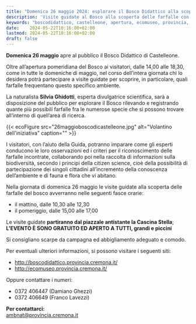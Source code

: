 ```yaml
---
title: "Domenica 26 maggio 2024: esplorare il Bosco Didattico alla scoperta delle farfalle"
description: 'Visite guidate al Bosco alla scoperta delle farfalle con la naturalista Silvia Ghidotti' 
keywords: "boscodidattico, castelleone, apertura, ecomuseo, provincia, cremona, ambiente, farfalle"
date:    2024-05-22T10:16:00+02:00
lastmod: 2024-05-22T10:16:00+02:00
draft: false
---
```

**Domenica 26 maggio** apre al pubblico il Bosco Didattico di Castelleone.

Oltre all’apertura pomeridiana del Bosco ai visitatori, dalle 14,00 alle 18,30, come in tutte le domeniche di maggio, nel corso dell’intera giornata chi lo desidera potrà partecipare a visite guidate per scoprire, in particolare, quali farfalle frequentano questo specifico ambiente.

La naturalista **Silvia Ghidotti**, esperta divulgatrice scientifica, sarà a disposizione del pubblico per esplorare il Bosco rilevando e registrando quante più possibili farfalle fra le numerose specie che si possono trovare all’interno di quell’area di ricerca.

{{< ecoFigure src="26maggioboscodicastelleone.jpg" alt="Volantino dell'iniziativa" caption="" >}}

I visitatori, con l’aiuto della Guida, potranno imparare come gli esperti conducono le loro osservazioni ed i criteri per il riconoscimento delle farfalle incontrate, collaborando poi nella raccolta di informazioni sulla biodiversità, secondo i principi della citizen science, cioè della possibilità di partecipazione dei singoli cittadini all’incremento della conoscenza dell’ambiente e di fauna e flora che vi abitano.

Nella giornata di domenica 26 maggio le visite guidate alla scoperta delle farfalle del bosco avverranno nelle seguenti fasce orarie:
- il mattino, dalle 10,30 alle 12,30
- il pomeriggio, dalle 15,00 alle 17,00

Le visite guidate **partiranno dal piazzale antistante la Cascina Stella**;
**L'EVENTO È SONO GRATUITO ED APERTO A TUTTI, grandi e piccini**

Si consigliano scarpe da campagna ed abbigliamento adeguato e comodo.

Per eventuali ulteriori informazioni, si possono visitare i seguenti siti:

- http://boscodidattico.provincia.cremona.it/
- http://ecomuseo.provincia.cremona.it/

Oppure contattare i numeri: 

- 0372 406447 (Damiano Ghezzi)
- 0372 406649 (Franco Lavezzi)

**Per contattarci:**  
[ambnat@provincia.cremona.it](mailto:ambnat@provincia.cremona.it)

